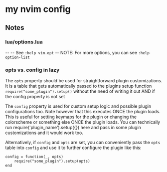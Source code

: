 # my nvim config
## Notes
### lua/options.lua
-- -- See `:help vim.opt`
-- NOTE: For more options, you can see `:help option-list`
### opts vs. config in lazy
The `opts` property should be used for straightforward plugin customizations. It is a table that gets automatically passed to the plugins setup function `require("some_plugin").setup()` without the need of writing it out AND if the config property is not set

The `config` property is used for custom setup logic and possible plugin configurations too. Note however that this executes ONCE the plugin loads. This is useful for setting keymaps for the plugin or changing the colorscheme or something else ONCE the plugin loads. You can technically run require('plugin_name').setup({}) here and pass in some plugin customizations and it would work too. 

Alternatively, if `config` and `opts` are set, you can conveniently pass the `opts` table into `config` and use it to further configure the plugin like this:

    config = function(_, opts)
        require("some_plugin").setup(opts)
    end
